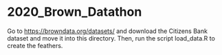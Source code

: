 # 2020_Brown_Datathon

Go to https://browndata.org/datasets/ and download the Citizens Bank dataset and move it into this directory.
Then, run the script load_data.R to create the feathers.
